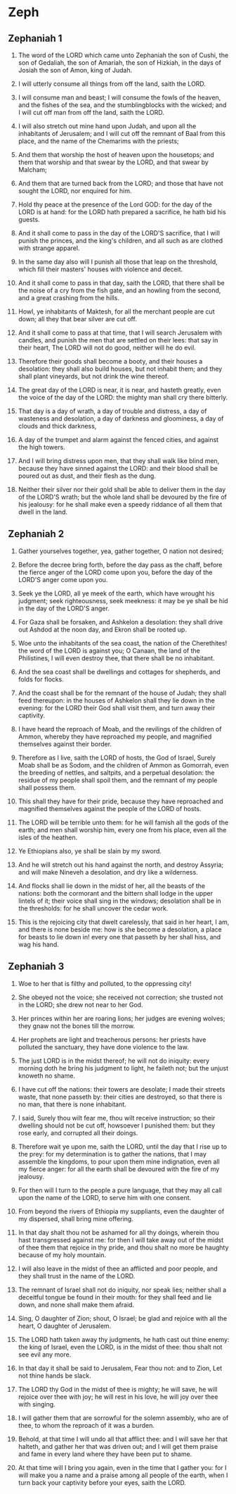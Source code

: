 # Zeph

## Zephaniah 1

1. The word of the LORD which came unto Zephaniah the son of Cushi, the son of Gedaliah, the son of Amariah, the son of Hizkiah, in the days of Josiah the son of Amon, king of Judah.

2. I will utterly consume all things from off the land, saith the LORD.

3. I will consume man and beast; I will consume the fowls of the heaven, and the fishes of the sea, and the stumblingblocks with the wicked; and I will cut off man from off the land, saith the LORD.

4. I will also stretch out mine hand upon Judah, and upon all the inhabitants of Jerusalem; and I will cut off the remnant of Baal from this place, and the name of the Chemarims with the priests;

5. And them that worship the host of heaven upon the housetops; and them that worship and that swear by the LORD, and that swear by Malcham;

6. And them that are turned back from the LORD; and those that have not sought the LORD, nor enquired for him.

7. Hold thy peace at the presence of the Lord GOD: for the day of the LORD is at hand: for the LORD hath prepared a sacrifice, he hath bid his guests.

8. And it shall come to pass in the day of the LORD'S sacrifice, that I will punish the princes, and the king's children, and all such as are clothed with strange apparel.

9. In the same day also will I punish all those that leap on the threshold, which fill their masters' houses with violence and deceit.

10. And it shall come to pass in that day, saith the LORD, that there shall be the noise of a cry from the fish gate, and an howling from the second, and a great crashing from the hills.

11. Howl, ye inhabitants of Maktesh, for all the merchant people are cut down; all they that bear silver are cut off.

12. And it shall come to pass at that time, that I will search Jerusalem with candles, and punish the men that are settled on their lees: that say in their heart, The LORD will not do good, neither will he do evil.

13. Therefore their goods shall become a booty, and their houses a desolation: they shall also build houses, but not inhabit them; and they shall plant vineyards, but not drink the wine thereof.

14. The great day of the LORD is near, it is near, and hasteth greatly, even the voice of the day of the LORD: the mighty man shall cry there bitterly.

15. That day is a day of wrath, a day of trouble and distress, a day of wasteness and desolation, a day of darkness and gloominess, a day of clouds and thick darkness,

16. A day of the trumpet and alarm against the fenced cities, and against the high towers.

17. And I will bring distress upon men, that they shall walk like blind men, because they have sinned against the LORD: and their blood shall be poured out as dust, and their flesh as the dung.

18. Neither their silver nor their gold shall be able to deliver them in the day of the LORD'S wrath; but the whole land shall be devoured by the fire of his jealousy: for he shall make even a speedy riddance of all them that dwell in the land.

## Zephaniah 2

1. Gather yourselves together, yea, gather together, O nation not desired;

2. Before the decree bring forth, before the day pass as the chaff, before the fierce anger of the LORD come upon you, before the day of the LORD'S anger come upon you.

3. Seek ye the LORD, all ye meek of the earth, which have wrought his judgment; seek righteousness, seek meekness: it may be ye shall be hid in the day of the LORD'S anger.

4. For Gaza shall be forsaken, and Ashkelon a desolation: they shall drive out Ashdod at the noon day, and Ekron shall be rooted up.

5. Woe unto the inhabitants of the sea coast, the nation of the Cherethites! the word of the LORD is against you; O Canaan, the land of the Philistines, I will even destroy thee, that there shall be no inhabitant.

6. And the sea coast shall be dwellings and cottages for shepherds, and folds for flocks.

7. And the coast shall be for the remnant of the house of Judah; they shall feed thereupon: in the houses of Ashkelon shall they lie down in the evening: for the LORD their God shall visit them, and turn away their captivity.

8. I have heard the reproach of Moab, and the revilings of the children of Ammon, whereby they have reproached my people, and magnified themselves against their border.

9. Therefore as I live, saith the LORD of hosts, the God of Israel, Surely Moab shall be as Sodom, and the children of Ammon as Gomorrah, even the breeding of nettles, and saltpits, and a perpetual desolation: the residue of my people shall spoil them, and the remnant of my people shall possess them.

10. This shall they have for their pride, because they have reproached and magnified themselves against the people of the LORD of hosts.

11. The LORD will be terrible unto them: for he will famish all the gods of the earth; and men shall worship him, every one from his place, even all the isles of the heathen.

12. Ye Ethiopians also, ye shall be slain by my sword.

13. And he will stretch out his hand against the north, and destroy Assyria; and will make Nineveh a desolation, and dry like a wilderness.

14. And flocks shall lie down in the midst of her, all the beasts of the nations: both the cormorant and the bittern shall lodge in the upper lintels of it; their voice shall sing in the windows; desolation shall be in the thresholds: for he shall uncover the cedar work.

15. This is the rejoicing city that dwelt carelessly, that said in her heart, I am, and there is none beside me: how is she become a desolation, a place for beasts to lie down in! every one that passeth by her shall hiss, and wag his hand.

## Zephaniah 3

1. Woe to her that is filthy and polluted, to the oppressing city!

2. She obeyed not the voice; she received not correction; she trusted not in the LORD; she drew not near to her God.

3. Her princes within her are roaring lions; her judges are evening wolves; they gnaw not the bones till the morrow.

4. Her prophets are light and treacherous persons: her priests have polluted the sanctuary, they have done violence to the law.

5. The just LORD is in the midst thereof; he will not do iniquity: every morning doth he bring his judgment to light, he faileth not; but the unjust knoweth no shame.

6. I have cut off the nations: their towers are desolate; I made their streets waste, that none passeth by: their cities are destroyed, so that there is no man, that there is none inhabitant.

7. I said, Surely thou wilt fear me, thou wilt receive instruction; so their dwelling should not be cut off, howsoever I punished them: but they rose early, and corrupted all their doings.

8. Therefore wait ye upon me, saith the LORD, until the day that I rise up to the prey: for my determination is to gather the nations, that I may assemble the kingdoms, to pour upon them mine indignation, even all my fierce anger: for all the earth shall be devoured with the fire of my jealousy.

9. For then will I turn to the people a pure language, that they may all call upon the name of the LORD, to serve him with one consent.

10. From beyond the rivers of Ethiopia my suppliants, even the daughter of my dispersed, shall bring mine offering.

11. In that day shalt thou not be ashamed for all thy doings, wherein thou hast transgressed against me: for then I will take away out of the midst of thee them that rejoice in thy pride, and thou shalt no more be haughty because of my holy mountain.

12. I will also leave in the midst of thee an afflicted and poor people, and they shall trust in the name of the LORD.

13. The remnant of Israel shall not do iniquity, nor speak lies; neither shall a deceitful tongue be found in their mouth: for they shall feed and lie down, and none shall make them afraid.

14. Sing, O daughter of Zion; shout, O Israel; be glad and rejoice with all the heart, O daughter of Jerusalem.

15. The LORD hath taken away thy judgments, he hath cast out thine enemy: the king of Israel, even the LORD, is in the midst of thee: thou shalt not see evil any more.

16. In that day it shall be said to Jerusalem, Fear thou not: and to Zion, Let not thine hands be slack.

17. The LORD thy God in the midst of thee is mighty; he will save, he will rejoice over thee with joy; he will rest in his love, he will joy over thee with singing.

18. I will gather them that are sorrowful for the solemn assembly, who are of thee, to whom the reproach of it was a burden.

19. Behold, at that time I will undo all that afflict thee: and I will save her that halteth, and gather her that was driven out; and I will get them praise and fame in every land where they have been put to shame.

20. At that time will I bring you again, even in the time that I gather you: for I will make you a name and a praise among all people of the earth, when I turn back your captivity before your eyes, saith the LORD.


